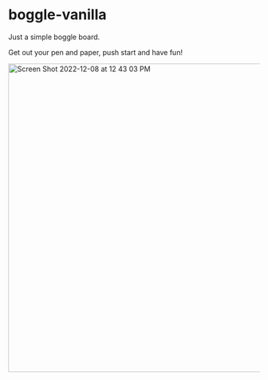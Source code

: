# boggle-vanilla

Just a simple boggle board.

Get out your pen and paper, push start and have fun!

<img width="617" alt="Screen Shot 2022-12-08 at 12 43 03 PM" src="https://user-images.githubusercontent.com/9343779/206563467-a5f5bc4c-33aa-49e0-a202-4c1b5c60e46f.png">

